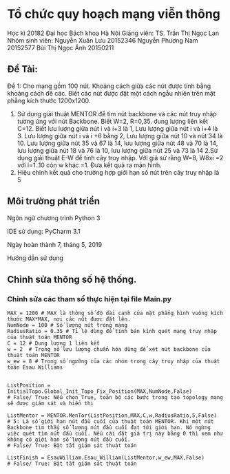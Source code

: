 # Tổ chức quy hoạch mạng viễn thông
Học kì 20182
Đại học Bách khoa Hà Nội
Giảng viên: TS. Trần Thị Ngọc Lan
Nhóm sinh viên:
Nguyễn Xuân Lưu 20152346
Nguyễn Phương Nam 20152577
Bùi Thị Ngọc Ánh 20150211


## Đề Tài: 
Đề 1: Cho mạng gồm 100 nút. Khoảng cách giữa các nút được tính bằng khoảng cách đề các. Biết các nút được đặt một cách ngẫu nhiên trên mặt phẳng kích thước 1200x1200.
1. Sử dụng giải thuật MENTOR để tìm nút backbone và các nút truy nhập tương ứng với nút Backbone. Biết W=2, R=0,35. dung lượng liên kết C=12. Biết lưu lượng giữa nút i và i+3 là 1, Lưu lượng giữa nút i và i+4 là 3. Lưu lượng giữa nút i và i +6 bằng 2, Lưu lượng giữa nút 10 và nút 34 là 10. Lưu lượng giữa nút 35 và 67 là 14, lưu lượng giữa nút 48 và 70 là 14, lưu lượng giữa nút 18 và 76 là 10,
lưu lượng giữa nút 25 và 73 là 14
2.Sử dụng giải thuật E-W để tính cây truy nhập. Với giả sử rằng W=8, W8xi =2 với i=1..10 còn w khác =1. Đưa kết quả ra màn hình.
3. Hiệu chỉnh kết quả cho trường hợp giới hạn số nút trên cây truy nhập là 5

## Môi trường phát triển

Ngôn ngữ chương trình Python 3

IDE sử dụng: PyCharm 3.1

Ngày hoàn thành 7, tháng 5, 2019

Hướng dẫn sử dụng

## Chỉnh sửa thông số hệ thống.

### Chỉnh sửa các tham số thực hiện tại file Main.py

```
MAX = 1200 # MAX là thông số độ dài cạnh của mặt phẳng hình vuông kích thước MAX*MAX, nơi các nút được đặt lên.
NumNode = 100 # Số lượng nút trong mạng
RadiusRatio = 0.35 # Tỉ lệ dùng để tính bán kính quét mạng truy nhập của thuật toán MENTOR
C = 12 # Dung lượng 1 liên kết
w = 2  # Trọng số lưu lượng chuẩn hóa dùng để xét nút backbone của thuật toán MENTOR
w_ew = 8 # Trọng số ngưỡng của các nhóm trong cây truy nhập của thuật toán Esau Williams


ListPosition = InitialTopo.Global_Init_Topo_Fix_Position(MAX,NumNode,False)
# False/ True: Nếu chọn True, toàn bộ các bước trong tạo topology mạng sẽ được giám sát và hiển thị

ListMentor = MENTOR.MenTor(ListPosition,MAX,C,w,RadiusRatio,5,False)
# 5: Là số giới hạn nút đầu cuối của thuật toán MENTOR. Khi một nút Backbone tìm thấy số lượng nút đầu cuối đạt tới giới hạn. Nó ngừng việc quét tìm nút đầu cuối. Nếu cài đặt giá trị này bằng 0 thì xem như không có giới hạn số lượng nút đầu cuối.
# False/ True: Bật tắt giám sát thuật toán

ListFinish = EsauWilliam.Esau_William(ListMentor,w_ew,MAX,False)
# False/ True: Bật tắt giám sát thuật toán
```



